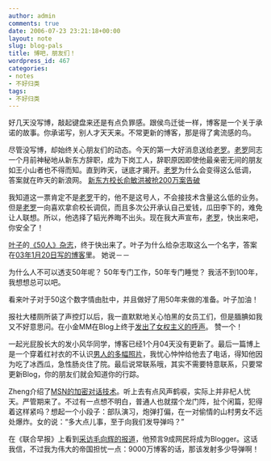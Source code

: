 ```yaml
---
author: admin
comments: true
date: 2006-07-23 23:21:18+00:00
layout: note
slug: blog-pals
title: 博吧，朋友们！
wordpress_id: 467
categories:
- notes
- 不好归类
tags:
- 不好归类
---
```


好几天没写博，敲起键盘来还是有点负罪感。跟侯鸟迁徙一样，博客是一个关于承诺的故事。你承诺写，别人才天天来。不常更新的博客，那是得了禽流感的鸟。

尽管没写博，却始终关心朋友们的动态。今天的第一大好消息送给[老罗](http://www.luoyonghao.net)。[老罗](http://www.luoyonghao.net)同志一个月前神秘地从新东方辞职，成为下岗工人，辞职原因即使他最亲密无间的朋友如王小山者也不得而知。直到昨天，谜底才揭开。[老罗](http://www.luoyonghao.net)为什么会变得这么低调， 答案就在昨天的新浪网。
[新东方校长俞敏洪被抢200万案告破](http://www.wangpei.net/新东方校长俞敏洪被抢200万案告破)

我知道这一票肯定不是[老罗](http://www.luoyonghao.net)干的，他不是这号人，不会接技术含量这么低的业务。 但是[老罗](http://www.luoyonghao.net)一向喜欢拿俞校长调侃，而且多次公开承认自己爱钱，瓜田李下的，难免让人联想。所以，他选择了韬光养晦不出头。现在我大声宣布，[老罗](http://www.luoyonghao.net)，快出来吧，你安全了！

[叶子](http://www.uuzone.com/blog/yezi)的[《50人》杂志](http://www.uuzone.com/blog/yezi/121665.htm)，终于快出来了。叶子为什么给杂志取这么一个名字，答案在[03年1月20日写的博客](http://www.pkblogs.com/asmile)里。 她说－－

为什么人不可以透支50年呢？
50年专门工作，50年专门睡觉？
我活不到100年，我想想总可以吧。

看来叶子对于50这个数字情由肚中，并且做好了用50年来做的准备。叶子加油！

报社大楼厕所装了声控灯以后，我一直默默地关心怕黑的女员工们，但是腼腆如我又不好意思问。在小金MM在Blog上终于[发出了女权主义的呼声](http://www.blogcn.com/user63/jht110/blog/38012095.html)。 赞一个！

一起光屁股长大的发小风华同学，博客已经1个月04天没有更新了。最后一篇博上是一个穿着红衬衣的不认识[男人的多幅照片](http://barbar.cn/blog/detail.asp?blog_id=1&content_id=892)，我忧心忡忡给他去了电话，得知他因为吃了冰西瓜，急性肠炎住了院。最后说常联系哦，其实不需要特意联系，只要常更新Blog，你的朋友们就会知道你的行踪。

Zheng介绍了[MSN的加密对话技术](http://www.klogs.org/2006/07/22/scatterchat.html)。听上去有点风声鹤唳，实际上并非杞人忧天。严管期来了。不过有一点想不明白，普通人也就摆个龙门阵，扯个闲篇，犯得着这样紧吗？想起一个小段子：部队演习，炮弹打偏，在一对偷情的山村男女不远处爆炸。女的说：“多大点儿事，至于向我们发导弹吗？”

在《联合早报》上看到[采访毛向辉的报道](http://www.zaobao.com/sp/sp060723_509.html)，他预言9成网民将成为Blogger。这话我信，不过我为伟大的帝国担忧一点：9000万博客的话，那该发射多少导弹啊！
